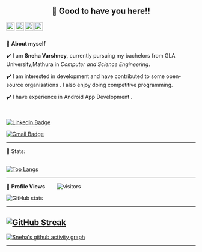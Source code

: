 <h2 align=center>👋 Good to have you here!!</h2>

<a href="https://www.instagram.com/i_m_var.sneha/">
  <img align="left" alt="Sneha's Discord" width="22px" src="https://img.icons8.com/fluent/48/000000/instagram-new.png" />
</a>
<a href="https://twitter.com/SnehaVarshney13">
  <img align="left" alt="Sneha Varshney | Twitter" width="22px" src="https://raw.githubusercontent.com/peterthehan/peterthehan/master/assets/twitter.svg" />
</a>
<a href="https://www.codechef.com/users/sneha_varshney">
  <img align="left" alt="Sneha's CodeChef" width="22px" src="https://avatars.githubusercontent.com/u/11960354?v=4" />
</a>
<a href="https://leetcode.com/Sneha_Varshney/">
  <img align="left" alt="Sneha's leetcode" width="22px" src="https://user-images.githubusercontent.com/32040901/79929570-197c2480-8414-11ea-9358-c92a53916a7f.png" /></a><br><br>

🌱 **About myself**<br>

✔️ I am **Sneha Varshney**, currently pursuing my bachelors from GLA University,Mathura in *Computer and Science Engineering*. <br>

✔️ I am interested in development and have contributed to some open-source organisations . I also enjoy doing competitive programming. <br>

✔️ I have experience in Android App Development .<br>

<br>

[![Linkedin Badge](https://img.shields.io/badge/-SnehaVarshney-blue?style=flat-square&logo=Linkedin&logoColor=white&link=https://https://www.linkedin.com/in/var-sneha/)](https://www.linkedin.com/in/var-sneha/)

[![Gmail Badge](https://img.shields.io/badge/-varshneysneha1109@gmail.com-c14438?style=flat-square&logo=Gmail&logoColor=white&link=mailto:varshneysneha1109@gmail.com)](mailto:varshneysneha1109@gmail.com)

---
 📶 Stats:<br><br>
 
 [![Top Langs](https://github-readme-stats.vercel.app/api/top-langs/?username=SnehaVarshney11&theme=dark&layout=compact&align=right&width=40%)](https://wakatime.com/share/@Sneha_Varshney/26dfae2a-c2e0-4125-a421-27dac91a77b4.png")
 
 
 ---
 
🌱 **Profile Views**&nbsp;&nbsp;&nbsp;&nbsp;&nbsp;&nbsp;&nbsp;
![visitors](https://visitor-badge.glitch.me/badge?page_id=SnehaVarshney11.SnehaVarshney11)

 ![GitHub stats](https://github-readme-stats.vercel.app/api?username=SnehaVarshney11&theme=dark&show_icons=true)
 
 <hr>
 
 
 [![GitHub Streak](https://github-readme-streak-stats.herokuapp.com/?user=SnehaVarshney11&theme=dark&layout=compact)](https://git.io/streak-stats)
---
 

[![Sneha's github activity graph](https://activity-graph.herokuapp.com/graph?username=SnehaVarshney11&theme=dracula)](https://github.com/SnehaVarshney11/github-readme-activity-graph)
  

---
  </code>
</p>
